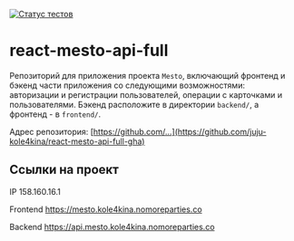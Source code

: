 [![Статус тестов](../../actions/workflows/tests.yml/badge.svg)](../../actions/workflows/tests.yml)

# react-mesto-api-full

Репозиторий для приложения проекта `Mesto`, включающий фронтенд и бэкенд части приложения со следующими возможностями: авторизации и регистрации пользователей, операции с карточками и пользователями. Бэкенд расположите в директории `backend/`, а фронтенд - в `frontend/`.

Адрес репозитория: [https://github.com/...](https://github.com/juju-kole4kina/react-mesto-api-full-gha)

## Ссылки на проект

IP 158.160.16.1

Frontend https://mesto.kole4kina.nomoreparties.co

Backend https://api.mesto.kole4kina.nomoreparties.co
